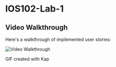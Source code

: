 # IOS102-Lab-1

## Video Walkthrough

Here's a walkthrough of implemented user stories:

<img src='lab1.gif' title='Video Walkthrough' width='' alt='Video Walkthrough' />

<!-- Replace this with whatever GIF tool you used! -->
GIF created with Kap  
